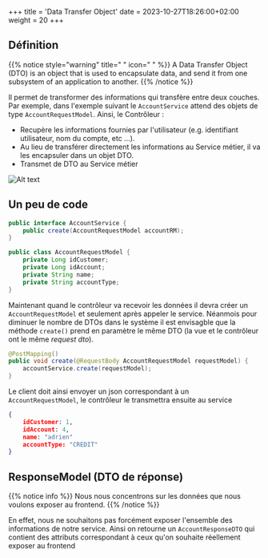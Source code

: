 +++
title = 'Data Transfer Object'
date = 2023-10-27T18:26:00+02:00
weight = 20
+++

## Définition
{{% notice style="warning" title=" " icon=" " %}}
A Data Transfer Object (DTO) is an object that is used to encapsulate data, and send it from one subsystem of an application to another.
{{% /notice %}}

Il permet de transformer des informations qui transfère entre deux couches. Par exemple, dans l'exemple suivant le `AccountService` attend des objets de type `AccountRequestModel`.
Ainsi, le Contrôleur :
- Recupère les informations fournies par l'utilisateur (e.g. identifiant utilisateur, nom du compte, etc ...).
- Au lieu de transférer directement les informations au Service métier, il va les encapsuler dans un objet DTO.
- Transmet de DTO au Service métier

![Alt text](../images/dto.png)

## Un peu de code
```java
public interface AccountService {
    public create(AccountRequestModel accountRM);
}
```

```java
public class AccountRequestModel {
    private Long idCustomer;
    private Long idAccount;
    private String name;
    private String accountType;
}
```

Maintenant quand le contrôleur va recevoir les données il devra créer un `AccountRequestModel` et seulement après appeler le service. Néanmois pour diminuer le nombre de DTOs dans le système il est envisagble que la méthode `create()` prend en paramètre le même DTO (la vue et le contrôleur ont le même *request dto*).
```java
@PostMapping()
public void create(@RequestBody AccountRequestModel requestModel) {
    accountService.create(requestModel);
}
```

Le client doit ainsi envoyer un json correspondant à un `AccountRequestModel`, le contrôleur le transmettra ensuite au service
```json
{
    idCustomer: 1,
    idAccount: 4,
    name: "adrien"
    accountType: "CREDIT"
}
```
## ResponseModel (DTO de réponse)
{{% notice info %}}
Nous nous concentrons sur les données que nous voulons exposer au frontend. 
{{% /notice %}} 

En effet, nous ne souhaitons pas forcément exposer l'ensemble des informations de notre service. Ainsi on retourne un `AccountResponseDTO` qui contient des attributs correspondant à ceux qu'on souhaite réellement exposer au frontend 